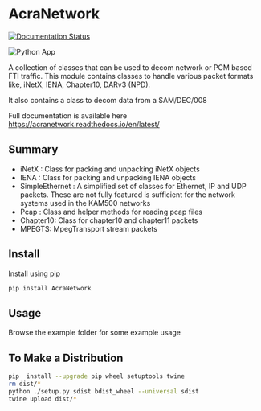 # AcraNetwork 


[![Documentation Status](https://readthedocs.org/projects/acranetwork/badge/?version=latest)](https://acranetwork.readthedocs.io/en/latest/?badge=latest)

![Python App](https://github.com/diarmuidcwc/AcraNetwork/actions/workflows/python-app.yml/badge.svg)

A collection of classes that can be used to decom network or PCM based FTI traffic. This module contains classes to handle various packet formats like, iNetX, IENA, Chapter10, DARv3 (NPD).

It also contains a class to decom data from a SAM/DEC/008

Full documentation is available here https://acranetwork.readthedocs.io/en/latest/

## Summary

* iNetX : Class for packing and unpacking iNetX objects
* IENA  : Class for packing and unpacking IENA objects
* SimpleEthernet : A  simplified set of classes for Ethernet, IP and UDP packets. These are not fully featured is sufficient for the network systems used in the KAM500 networks
* Pcap : Class and helper methods for reading pcap files
* Chapter10: Class for chapter10 and chapter11 packets
* MPEGTS: MpegTransport stream packets


## Install

Install using pip

```bash
pip install AcraNetwork
```

## Usage

Browse the example folder for some example usage


## To Make a Distribution

```bash
pip  install --upgrade pip wheel setuptools twine
rm dist/*
python ./setup.py sdist bdist_wheel --universal sdist
twine upload dist/*
```